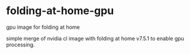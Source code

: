 # folding-at-home-gpu
gpu image for folding at home

simple merge of nvidia cl image with folding at home v7.5.1 to enable gpu processing.
